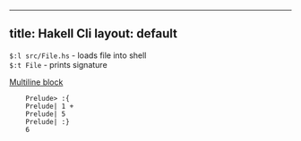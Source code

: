 
---
title: Hakell Cli 
layout: default
---


`$:l src/File.hs` - loads file into shell  
`$:t File` - prints signature   

 [Multiline block](https://www.quora.com/How-do-I-write-multi-line-blocks-in-GHCi?share=1)
```
    Prelude> :{ 
    Prelude| 1 + 
    Prelude| 5 
    Prelude| :} 
    6 

```
